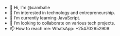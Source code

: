- 👋 Hi, I’m @camballe
- 👀 I’m interested in technology and entrepreneurship.
- 🌱 I’m currently learning JavaScript.
- 💞️ I’m looking to collaborate on various tech projects.
- 📫 How to reach me: WhatsApp: +254702952908

<!---
camballe/camballe is a ✨ special ✨ repository because its `README.md` (this file) appears on your GitHub profile.
You can click the Preview link to take a look at your changes.
--->
